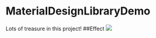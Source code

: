 # MaterialDesignLibraryDemo
Lots of treasure in this project!
##Effect
![](https://github.com/TellH/MaterialDesignLibraryDemo/blob/master/raw%2Fraw.gif) 
